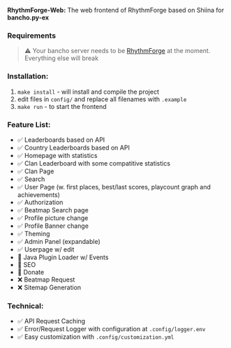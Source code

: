 **RhythmForge-Web:**
The web frontend of RhythmForge based on Shiina for **bancho.py-ex**

### **Requirements**
> ⚠️ Your bancho server needs to be [RhythmForge](https://github.com/RhythmForge/RhythmForge) at the moment. Everything else will break

### **Installation:**
1. `make install` - will install and compile the project
2. edit files in `config/` and replace all filenames with `.example`
3. `make run` - to start the frontend

### **Feature List:**

- ✅ Leaderboards based on API
- ✅ Country Leaderboards based on API
- ✅ Homepage with statistics
- ✅ Clan Leaderboard with some compatitive statistics
- ✅ Clan Page
- ✅ Search
- ✅ User Page (w. first places, best/last scores, playcount graph and achievements)
- ✅ Authorization
- ✅ Beatmap Search page
- ✅ Profile picture change
- ✅ Profile Banner change
- ✅ Theming
- ✅ Admin Panel (expandable)
- ✅ Userpage w/ edit
- 🧩 Java Plugin Loader w/ Events
- 🧩 SEO
- 🧩 Donate
- ❌ Beatmap Request
- ❌ Sitemap Generation


### **Technical:**

- ✅ API Request Caching
- ✅ Error/Request Logger with configuration at `.config/logger.env`
- ✅ Easy customization with `.config/customization.yml`
